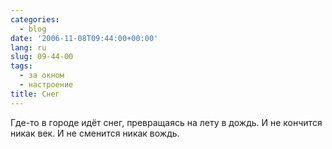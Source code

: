 ```yaml
---
categories:
  - blog
date: '2006-11-08T09:44:00+00:00'
lang: ru
slug: 09-44-00
tags:
  - за окном
  - настроение
title: Снег
---
```




Где-то в городе идёт снег, превращаясь на лету в дождь. И не кончится никак век. И не сменится никак вождь.